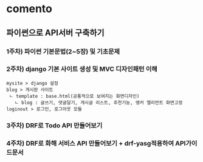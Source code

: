 # comento
## 파이썬으로 API서버 구축하기
### 1주차) 파이썬 기본문법(2~5장) 및 기초문제
### 2주차) django 기본 사이트 생성 및 MVC 디자인패턴 이해
```
mysite > django 설정
blog > 게시판 사이트
 ㄴ template : base.html(공통적으로 보여지는 화면디자인)
   ㄴ blog : 글쓰기, 댓글달기, 게시글 리스트, 추천기능, 앵커 엘리먼트 화면고정
loginout > 로그인, 로그아웃 모듈
```

### 3주차) DRF로 Todo API 만들어보기

### 4주차) DRF로 화해 서비스 API 만들어보기 + drf-yasg적용하여 API가이드문서 
